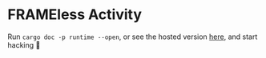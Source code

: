 # FRAMEless Activity

Run `cargo doc -p runtime --open`, or see the hosted version [here](https://polkadot-blockchain-academy.github.io/PBA3-frameless-node-template/runtime/), and start hacking 🚀
